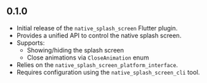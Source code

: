 ## 0.1.0

- Initial release of the `native_splash_screen` Flutter plugin.
- Provides a unified API to control the native splash screen.
- Supports:
  - Showing/hiding the splash screen
  - Close animations via `CloseAnimation` enum
- Relies on the `native_splash_screen_platform_interface`.
- Requires configuration using the `native_splash_screen_cli` tool.